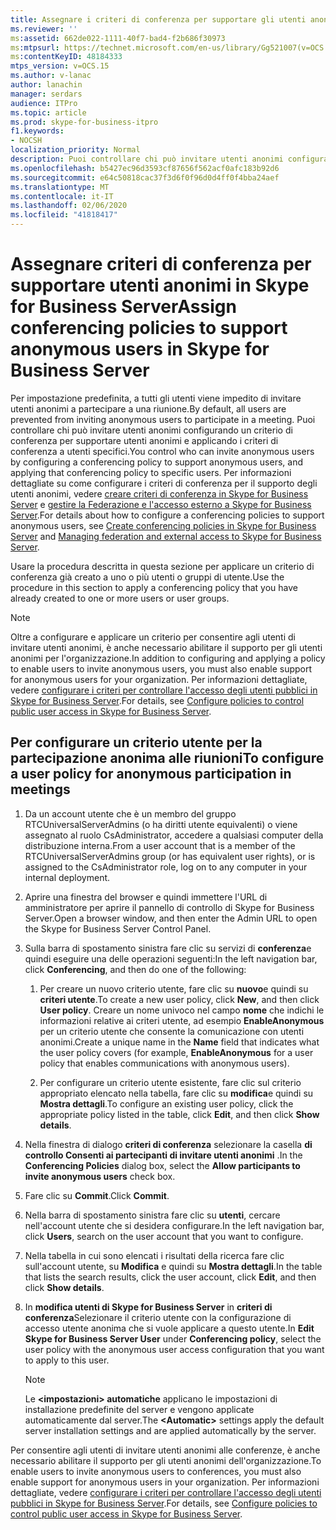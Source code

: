 ```yaml
---
title: Assegnare i criteri di conferenza per supportare gli utenti anonimi
ms.reviewer: ''
ms:assetid: 662de022-1111-40f7-bad4-f2b686f30973
ms:mtpsurl: https://technet.microsoft.com/en-us/library/Gg521007(v=OCS.15)
ms:contentKeyID: 48184333
mtps_version: v=OCS.15
ms.author: v-lanac
author: lanachin
manager: serdars
audience: ITPro
ms.topic: article
ms.prod: skype-for-business-itpro
f1.keywords:
- NOCSH
localization_priority: Normal
description: Puoi controllare chi può invitare utenti anonimi configurando un criterio di conferenza per supportare utenti anonimi e applicando i criteri di conferenza a utenti specifici.
ms.openlocfilehash: b5427ec96d3593cf87656f562acf0afc183b92d6
ms.sourcegitcommit: e64c50818cac37f3d6f0f96d0d4ff0f4bba24aef
ms.translationtype: MT
ms.contentlocale: it-IT
ms.lasthandoff: 02/06/2020
ms.locfileid: "41818417"
---
```

# <a name="assign-conferencing-policies-to-support-anonymous-users-in-skype-for-business-server"></a><span data-ttu-id="ad71a-103">Assegnare criteri di conferenza per supportare utenti anonimi in Skype for Business Server</span><span class="sxs-lookup"><span data-stu-id="ad71a-103">Assign conferencing policies to support anonymous users in Skype for Business Server</span></span> 


<span data-ttu-id="ad71a-104">Per impostazione predefinita, a tutti gli utenti viene impedito di invitare utenti anonimi a partecipare a una riunione.</span><span class="sxs-lookup"><span data-stu-id="ad71a-104">By default, all users are prevented from inviting anonymous users to participate in a meeting.</span></span> <span data-ttu-id="ad71a-105">Puoi controllare chi può invitare utenti anonimi configurando un criterio di conferenza per supportare utenti anonimi e applicando i criteri di conferenza a utenti specifici.</span><span class="sxs-lookup"><span data-stu-id="ad71a-105">You control who can invite anonymous users by configuring a conferencing policy to support anonymous users, and applying that conferencing policy to specific users.</span></span> <span data-ttu-id="ad71a-106">Per informazioni dettagliate su come configurare i criteri di conferenza per il supporto degli utenti anonimi, vedere [creare criteri di conferenza in Skype for Business Server](../../conferencing/create-policies.md) e [gestire la Federazione e l'accesso esterno a Skype for Business Server](../managing-federation-and-external-access.md).</span><span class="sxs-lookup"><span data-stu-id="ad71a-106">For details about how to configure a conferencing policies to support anonymous users, see [Create conferencing policies in Skype for Business Server](../../conferencing/create-policies.md) and [Managing federation and external access to Skype for Business Server](../managing-federation-and-external-access.md).</span></span>

<span data-ttu-id="ad71a-107">Usare la procedura descritta in questa sezione per applicare un criterio di conferenza già creato a uno o più utenti o gruppi di utente.</span><span class="sxs-lookup"><span data-stu-id="ad71a-107">Use the procedure in this section to apply a conferencing policy that you have already created to one or more users or user groups.</span></span>

> [!NOTE]  
> <span data-ttu-id="ad71a-108">Oltre a configurare e applicare un criterio per consentire agli utenti di invitare utenti anonimi, è anche necessario abilitare il supporto per gli utenti anonimi per l'organizzazione.</span><span class="sxs-lookup"><span data-stu-id="ad71a-108">In addition to configuring and applying a policy to enable users to invite anonymous users, you must also enable support for anonymous users for your organization.</span></span> <span data-ttu-id="ad71a-109">Per informazioni dettagliate, vedere [configurare i criteri per controllare l'accesso degli utenti pubblici in Skype for Business Server](../external-access-policies/configure-policies-to-control-public-user-access.md).</span><span class="sxs-lookup"><span data-stu-id="ad71a-109">For details, see [Configure policies to control public user access in Skype for Business Server](../external-access-policies/configure-policies-to-control-public-user-access.md).</span></span>


## <a name="to-configure-a-user-policy-for-anonymous-participation-in-meetings"></a><span data-ttu-id="ad71a-110">Per configurare un criterio utente per la partecipazione anonima alle riunioni</span><span class="sxs-lookup"><span data-stu-id="ad71a-110">To configure a user policy for anonymous participation in meetings</span></span>

1.  <span data-ttu-id="ad71a-111">Da un account utente che è un membro del gruppo RTCUniversalServerAdmins (o ha diritti utente equivalenti) o viene assegnato al ruolo CsAdministrator, accedere a qualsiasi computer della distribuzione interna.</span><span class="sxs-lookup"><span data-stu-id="ad71a-111">From a user account that is a member of the RTCUniversalServerAdmins group (or has equivalent user rights), or is assigned to the CsAdministrator role, log on to any computer in your internal deployment.</span></span>

2.  <span data-ttu-id="ad71a-112">Aprire una finestra del browser e quindi immettere l'URL di amministratore per aprire il pannello di controllo di Skype for Business Server.</span><span class="sxs-lookup"><span data-stu-id="ad71a-112">Open a browser window, and then enter the Admin URL to open the Skype for Business Server Control Panel.</span></span> 

3.  <span data-ttu-id="ad71a-113">Sulla barra di spostamento sinistra fare clic su servizi di **conferenza**e quindi eseguire una delle operazioni seguenti:</span><span class="sxs-lookup"><span data-stu-id="ad71a-113">In the left navigation bar, click **Conferencing**, and then do one of the following:</span></span>
    
    1.  <span data-ttu-id="ad71a-114">Per creare un nuovo criterio utente, fare clic su **nuovo**e quindi su **criteri utente**.</span><span class="sxs-lookup"><span data-stu-id="ad71a-114">To create a new user policy, click **New**, and then click **User policy**.</span></span> <span data-ttu-id="ad71a-115">Creare un nome univoco nel campo **nome** che indichi le informazioni relative ai criteri utente, ad esempio **EnableAnonymous** per un criterio utente che consente la comunicazione con utenti anonimi.</span><span class="sxs-lookup"><span data-stu-id="ad71a-115">Create a unique name in the **Name** field that indicates what the user policy covers (for example, **EnableAnonymous** for a user policy that enables communications with anonymous users).</span></span>
    
    2.  <span data-ttu-id="ad71a-116">Per configurare un criterio utente esistente, fare clic sul criterio appropriato elencato nella tabella, fare clic su **modifica**e quindi su **Mostra dettagli**.</span><span class="sxs-lookup"><span data-stu-id="ad71a-116">To configure an existing user policy, click the appropriate policy listed in the table, click **Edit**, and then click **Show details**.</span></span>

4.  <span data-ttu-id="ad71a-117">Nella finestra di dialogo **criteri di conferenza** selezionare la casella **di controllo Consenti ai partecipanti di invitare utenti anonimi** .</span><span class="sxs-lookup"><span data-stu-id="ad71a-117">In the **Conferencing Policies** dialog box, select the **Allow participants to invite anonymous users** check box.</span></span>

5.  <span data-ttu-id="ad71a-118">Fare clic su **Commit**.</span><span class="sxs-lookup"><span data-stu-id="ad71a-118">Click **Commit**.</span></span>

6.  <span data-ttu-id="ad71a-119">Nella barra di spostamento sinistra fare clic su **utenti**, cercare nell'account utente che si desidera configurare.</span><span class="sxs-lookup"><span data-stu-id="ad71a-119">In the left navigation bar, click **Users**, search on the user account that you want to configure.</span></span>

7.  <span data-ttu-id="ad71a-120">Nella tabella in cui sono elencati i risultati della ricerca fare clic sull'account utente, su **Modifica** e quindi su **Mostra dettagli**.</span><span class="sxs-lookup"><span data-stu-id="ad71a-120">In the table that lists the search results, click the user account, click **Edit**, and then click **Show details**.</span></span>

8.  <span data-ttu-id="ad71a-121">In **modifica utenti di Skype for Business Server** in **criteri di conferenza**Selezionare il criterio utente con la configurazione di accesso utente anonima che si vuole applicare a questo utente.</span><span class="sxs-lookup"><span data-stu-id="ad71a-121">In **Edit Skype for Business Server User** under **Conferencing policy**, select the user policy with the anonymous user access configuration that you want to apply to this user.</span></span>  

    > [!NOTE]  
    > <span data-ttu-id="ad71a-122">Le <STRONG> &lt;impostazioni&gt; automatiche</STRONG> applicano le impostazioni di installazione predefinite del server e vengono applicate automaticamente dal server.</span><span class="sxs-lookup"><span data-stu-id="ad71a-122">The <STRONG>&lt;Automatic&gt;</STRONG> settings apply the default server installation settings and are applied automatically by the server.</span></span>


<span data-ttu-id="ad71a-123">Per consentire agli utenti di invitare utenti anonimi alle conferenze, è anche necessario abilitare il supporto per gli utenti anonimi dell'organizzazione.</span><span class="sxs-lookup"><span data-stu-id="ad71a-123">To enable users to invite anonymous users to conferences, you must also enable support for anonymous users in your organization.</span></span> <span data-ttu-id="ad71a-124">Per informazioni dettagliate, vedere [configurare i criteri per controllare l'accesso degli utenti pubblici in Skype for Business Server](../external-access-policies/configure-policies-to-control-public-user-access.md).</span><span class="sxs-lookup"><span data-stu-id="ad71a-124">For details, see [Configure policies to control public user access in Skype for Business Server](../external-access-policies/configure-policies-to-control-public-user-access.md).</span></span>

